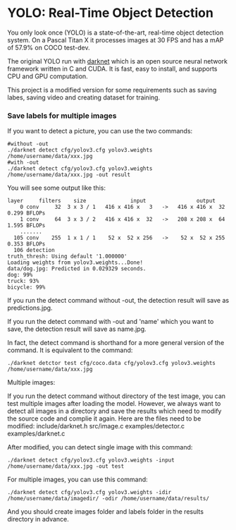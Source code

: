 # YOLO: Real-Time Object Detection
You only look once (YOLO) is a state-of-the-art, real-time object detection system. On a Pascal Titan X it processes images at 30 FPS and has a mAP of 57.9% on COCO test-dev.

The original YOLO run with [darknet](http://pjreddie.com/darknet) which is an open source neural network framework written in C and CUDA. It is fast, easy to install, and supports CPU and GPU computation.

This project is a modified version for some requirements such as saving labes, saving video and creating dataset for training.

### Save labels for multiple images 
If you want to detect a picture, you can use the two commands:
```
#without -out
./darknet detect cfg/yolov3.cfg yolov3.weights /home/username/data/xxx.jpg
#with -out
./darknet detect cfg/yolov3.cfg yolov3.weights /home/username/data/xxx.jpg -out result
```
You will see some output like this:
```
layer     filters    size              input                output
    0 conv     32  3 x 3 / 1   416 x 416 x   3   ->   416 x 416 x  32  0.299 BFLOPs
    1 conv     64  3 x 3 / 2   416 x 416 x  32   ->   208 x 208 x  64  1.595 BFLOPs
    .......
  105 conv    255  1 x 1 / 1    52 x  52 x 256   ->    52 x  52 x 255  0.353 BFLOPs
  106 detection
truth_thresh: Using default '1.000000'
Loading weights from yolov3.weights...Done!
data/dog.jpg: Predicted in 0.029329 seconds.
dog: 99%
truck: 93%
bicycle: 99%
```
If you run the detect command without -out, the detection result will save as predictions.jpg.

If you run the detect command with -out and 'name' which you want to save, the detection result will save as name.jpg.

In fact, the detect command is shorthand for a more general version of the command. It is equivalent to the command:
```
./darknet detctor test cfg/coco.data cfg/yolov3.cfg yolov3.weights /home/username/data/xxx.jpg
```
Multiple images:

If you run the detect command without directory of the test image, you can test multiple images after loading the model. However, we always want to detect all images in a directory and save the results which need to modify the source code and complie it again. Here are the files need to be modified: include/darknet.h src/image.c examples/detector.c examples/darknet.c

After modified, you can detect single image with this command:
```
./darknet detect cfg/yolov3.cfg yolov3.weights -input /home/username/data/xxx.jpg -out test
```
For multiple images, you can use this command:
```
./darknet detect cfg/yolov3.cfg yolov3.weights -idir /home/username/data/imagedir/ -odir /home/username/data/results/
```
And you should create images folder and labels folder in the results directory in advance.
